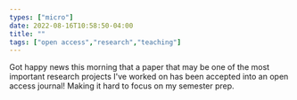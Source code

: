 ```yaml
---
types: ["micro"]
date: 2022-08-16T10:58:50-04:00
title: ""
tags: ["open access","research","teaching"]
---
```

Got happy news this morning that a paper that may be one of the most important research projects I've worked on has been accepted into an open access journal! Making it hard to focus on my semester prep.
